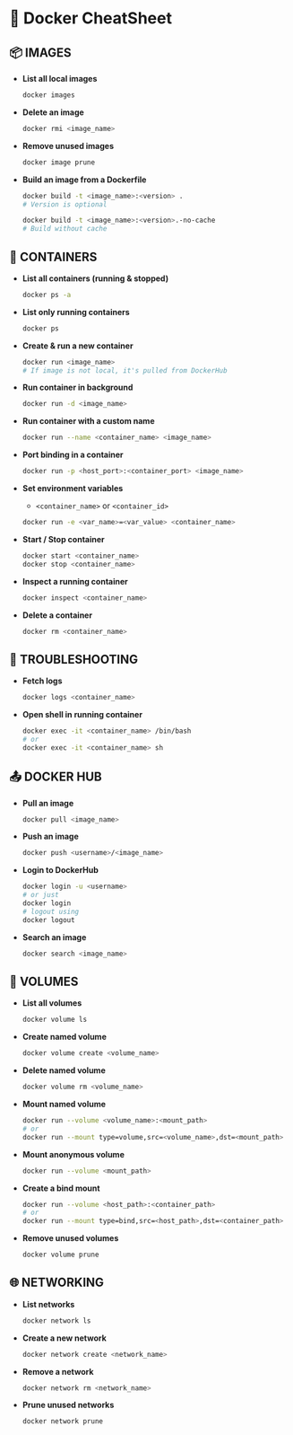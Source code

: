 # 🐳 Docker CheatSheet

## 📦 IMAGES

-   **List all local images**

    ```bash
    docker images
    ```

-   **Delete an image**

    ```bash
    docker rmi <image_name>
    ```

-   **Remove unused images**

    ```bash
    docker image prune
    ```

-   **Build an image from a Dockerfile**

    ```bash
    docker build -t <image_name>:<version> .
    # Version is optional

    docker build -t <image_name>:<version>.-no-cache
    # Build without cache
    ```

## 🧱 CONTAINERS

-   **List all containers (running & stopped)**

    ```bash
    docker ps -a
    ```

-   **List only running containers**

    ```bash
    docker ps
    ```

-   **Create & run a new container**

    ```bash
    docker run <image_name>
    # If image is not local, it's pulled from DockerHub
    ```

-   **Run container in background**

    ```bash
    docker run -d <image_name>
    ```

-   **Run container with a custom name**

    ```bash
    docker run --name <container_name> <image_name>
    ```

-   **Port binding in a container**

    ```bash
    docker run -p <host_port>:<container_port> <image_name>
    ```

-   **Set environment variables**

    -   `<container_name>` or `<container_id>`

    ```bash
    docker run -e <var_name>=<var_value> <container_name>
    ```

-   **Start / Stop container**

    ```bash
    docker start <container_name>
    docker stop <container_name>
    ```

-   **Inspect a running container**

    ```bash
    docker inspect <container_name>
    ```

-   **Delete a container**
    ```bash
    docker rm <container_name>
    ```

## 🧰 TROUBLESHOOTING

-   **Fetch logs**

    ```bash
    docker logs <container_name>
    ```

-   **Open shell in running container**
    ```bash
    docker exec -it <container_name> /bin/bash
    # or
    docker exec -it <container_name> sh
    ```

## 📤 DOCKER HUB

-   **Pull an image**

    ```bash
    docker pull <image_name>
    ```

-   **Push an image**

    ```bash
    docker push <username>/<image_name>
    ```

-   **Login to DockerHub**

    ```bash
    docker login -u <username>
    # or just
    docker login
    # logout using
    docker logout
    ```

-   **Search an image**
    ```bash
    docker search <image_name>
    ```

## 💾 VOLUMES

-   **List all volumes**

    ```bash
    docker volume ls
    ```

-   **Create named volume**

    ```bash
    docker volume create <volume_name>
    ```

-   **Delete named volume**

    ```bash
    docker volume rm <volume_name>
    ```

-   **Mount named volume**

    ```bash
    docker run --volume <volume_name>:<mount_path>
    # or
    docker run --mount type=volume,src=<volume_name>,dst=<mount_path>
    ```

-   **Mount anonymous volume**

    ```bash
    docker run --volume <mount_path>
    ```

-   **Create a bind mount**

    ```bash
    docker run --volume <host_path>:<container_path>
    # or
    docker run --mount type=bind,src=<host_path>,dst=<container_path>
    ```

-   **Remove unused volumes**
    ```bash
    docker volume prune
    ```

## 🌐 NETWORKING

-   **List networks**

    ```bash
    docker network ls
    ```

-   **Create a new network**

    ```bash
    docker network create <network_name>
    ```

-   **Remove a network**

    ```bash
    docker network rm <network_name>
    ```

-   **Prune unused networks**
    ```bash
    docker network prune
    ```
